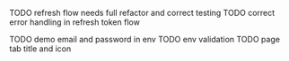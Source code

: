 TODO refresh flow needs full refactor and correct testing
TODO correct error handling in refresh token flow

TODO demo email and password in env
TODO env validation
TODO page tab title and icon